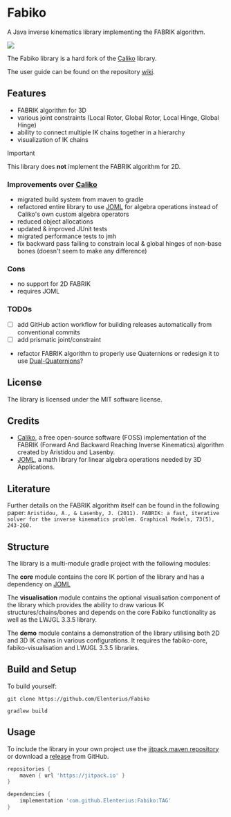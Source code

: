 # Fabiko

A Java inverse kinematics library implementing the FABRIK algorithm.

[![](https://jitpack.io/v/Elenterius/Fabiko.svg)](https://jitpack.io/#Elenterius/Fabiko)

The Fabiko library is a hard fork of the [Caliko](https://github.com/FedUni/caliko) library.

The user guide can be found on the repository [wiki](https://github.com/Elenterius/Fabiko/wiki).

## Features

- FABRIK algorithm for 3D
- various joint constraints (Local Rotor, Global Rotor, Local Hinge, Global Hinge)
- ability to connect multiple IK chains together in a hierarchy
- visualization of IK chains

> [!important]
> This library does **not** implement the FABRIK algorithm for 2D.

### Improvements over [Caliko](https://github.com/FedUni/caliko)

- migrated build system from maven to gradle
- refactored entire library to use [JOML](https://github.com/JOML-CI/JOML) for algebra operations instead of Caliko's
  own custom algebra operators
- reduced object allocations
- updated & improved JUnit tests
- migrated performance tests to jmh
- fix backward pass failing to constrain local & global hinges of non-base bones (doesn't seem to make any difference)

### Cons

- no support for 2D FABRIK
- requires JOML

### TODOs

- [ ] add GitHub action workflow for building releases automatically from conventional commits
- [ ] add prismatic joint/constraint
- refactor FABRIK algorithm to properly use Quaternions or redesign it to
  use [Dual-Quaternions](https://cs.gmu.edu/~jmlien/teaching/cs451/uploads/Main/dual-quaternion.pdf)?

## License

The library is licensed under the MIT software license.

## Credits

- [Caliko](https://github.com/FedUni/caliko), a free open-source software (FOSS) implementation of the
FABRIK (Forward And Backward Reaching Inverse Kinematics) algorithm created by Aristidou and Lasenby.
- [JOML](https://github.com/JOML-CI/JOML), a math library for linear algebra operations needed by 3D Applications.

## Literature

Further details on the FABRIK algorithm itself can be found in the following paper:
`Aristidou, A., & Lasenby, J. (2011). FABRIK: a fast, iterative solver for the inverse kinematics problem. Graphical Models, 73(5), 243-260.`

## Structure

The library is a multi-module gradle project with the following modules:

The **core** module contains the core IK portion of the library and has a dependency
on [JOML](https://github.com/JOML-CI/JOML)

The **visualisation** module contains the optional visualisation component of the library which provides the ability to
draw various IK structures/chains/bones and depends on the core Fabiko functionality as well as the LWJGL 3.3.5 library.

The **demo** module contains a demonstration of the library utilising both 2D and 3D IK chains in various
configurations. It requires the fabiko-core, fabiko-visualisation and LWJGL 3.3.5 libraries.

## Build and Setup

To build yourself:

`git clone https://github.com/Elenterius/Fabiko`

`gradlew build`

## Usage

To include the library in your own project use the [jitpack maven repository](https://jitpack.io/#Elenterius/Fabiko/) or
download a [release](https://github.com/Elenterius/Fabiko/releases) from GitHub.

```gradle
repositories {
    maven { url 'https://jitpack.io' }
}
```

```gradle
dependencies {
    implementation 'com.github.Elenterius:Fabiko:TAG'
}
```
